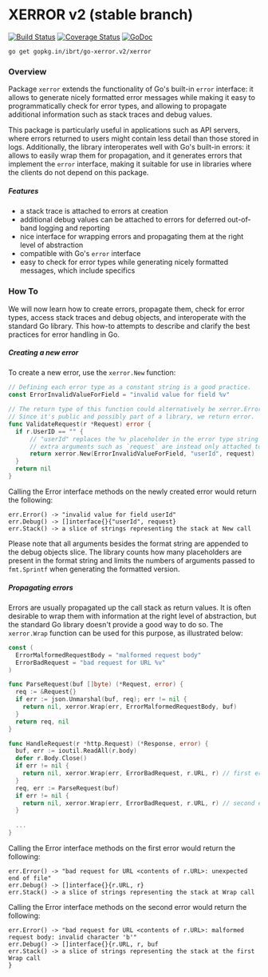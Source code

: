 # XERROR v2 (stable branch)

[![Build Status](https://api.travis-ci.org/ibrt/go-xerror.svg?branch=v2)](https://travis-ci.org/ibrt/go-xerror?branch=v2)
[![Coverage Status](https://coveralls.io/repos/github/ibrt/go-xerror/badge.svg?branch=v2)](https://coveralls.io/github/ibrt/go-xerror?branch=v2)
[![GoDoc](https://godoc.org/gopkg.in/ibrt/go-xerror.v2/xerror?status.svg)](https://godoc.org/gopkg.in/ibrt/go-xerror.v2/xerror)

```
go get gopkg.in/ibrt/go-xerror.v2/xerror
```

### Overview

Package `xerror` extends the functionality of Go's built-in `error` interface: it allows to generate nicely formatted error messages while making it easy to programmatically check for error types, and allowing to propagate additional information such as stack traces and debug values.

This package is particularly useful in applications such as API servers, where errors returned to users might contain less detail than those stored in logs. Additionally, the library interoperates well with Go's built-in errors: it allows to easily wrap them for propagation, and it generates errors that implement the `error` interface, making it suitable for use in libraries where the clients do not depend on this package.

##### Features

- a stack trace is attached to errors at creation
- additional debug values can be attached to errors for deferred out-of-band logging and reporting
- nice interface for wrapping errors and propagating them at the right level of abstraction
- compatible with Go's `error` interface
- easy to check for error types while generating nicely formatted messages, which include specifics

### How To

We will now learn how to create errors, propagate them, check for error types, access stack traces and debug objects, and interoperate with the standard Go library. This how-to attempts to describe and clarify the best practices for error handling in Go.

##### Creating a new error

To create a new error, use the `xerror.New` function:

```go
// Defining each error type as a constant string is a good practice.
const ErrorInvalidValueForField = "invalid value for field %v"

// The return type of this function could alternatively be xerror.Error.
// Since it's public and possibly part of a library, we return error.
func ValidateRequest(r *Request) error {
  if r.UserID == "" {
      // "userId" replaces the %v placeholder in the error type string
      // extra arguments such as `request` are instead only attached to the debug objects slice
      return xerror.New(ErrorInvalidValueForField, "userId", request)
  }
  return nil
}
```

Calling the Error interface methods on the newly created error would return the following:

```
err.Error() -> "invalid value for field userId"
err.Debug() -> []interface{}{"userId", request}
err.Stack() -> a slice of strings representing the stack at New call
```

Please note that all arguments besides the format string are appended to the debug objects slice. The library counts how many placeholders are present in the format string and limits the numbers of arguments passed to `fmt.Sprintf` when generating the formatted version.

##### Propagating errors

Errors are usually propagated up the call stack as return values. It is often desirable to wrap them with information at the right level of abstraction, but the standard Go library doesn't provide a good way to do so. The `xerror.Wrap` function can be used for this purpose, as illustrated below:

```go
const (
  ErrorMalformedRequestBody = "malformed request body"
  ErrorBadRequest = "bad request for URL %v"
)

func ParseRequest(buf []byte) (*Request, error) {
  req := &Request{}
  if err := json.Unmarshal(buf, req); err != nil {
    return nil, xerror.Wrap(err, ErrorMalformedRequestBody, buf)
  }
  return req, nil
}

func HandleRequest(r *http.Request) (*Response, error) {
  buf, err := ioutil.ReadAll(r.body)
  defer r.Body.Close()
  if err != nil {
    return nil, xerror.Wrap(err, ErrorBadRequest, r.URL, r) // first error
  }
  req, err := ParseRequest(buf)
  if err != nil {
    return nil, xerror.Wrap(err, ErrorBadRequest, r.URL, r) // second error
  }
  
  ...
}
```

Calling the Error interface methods on the first error would return the following:

```
err.Error() -> "bad request for URL <contents of r.URL>: unexpected end of file"
err.Debug() -> []interface{}{r.URL, r}
err.Stack() -> a slice of strings representing the stack at Wrap call
```

Calling the Error interface methods on the second error would return the following:

```
err.Error() -> "bad request for URL <contents of r.URL>: malformed request body: invalid character 'b'"
err.Debug() -> []interface{}{r.URL, r, buf
err.Stack() -> a slice of strings representing the stack at the first Wrap call
}
```

